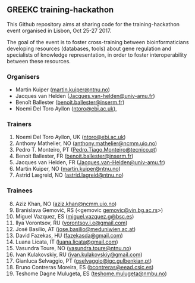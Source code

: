 ## GREEKC training-hackathon

This Github repository aims at sharing code for the training-hackathon event organised in Lisbon, Oct 25-27 2017.

The goal of the event is to foster cross-training between bioinformaticians developing resources (databases, tools) about gene regulation and specialists of knowledge representation, in order to foster interoperability between these resources. 

### Organisers

- Martin Kuiper (<martin.kuiper@ntnu.no>)
- Jacques van Helden (<Jacques.van-helden@univ-amu.fr>)
- Benoît Ballester (<benoit.ballester@inserm.fr>)
- Noemi Del Toro Ayllon (<ntoro@ebi.ac.uk>), 

### Trainers

1. Noemi Del Toro Ayllon, UK (<ntoro@ebi.ac.uk>) 
2. Anthony Mathelier, NO (<anthony.mathelier@ncmm.uio.no>) 
3. Pedro T. Monteiro, PT (<Pedro.Tiago.Monteiro@tecnico.pt>) 
4. Benoit Ballester, FR (<benoit.ballester@inserm.fr>) 
5. Jacques van Helden, FR (<Jacques.van-Helden@univ-amu.fr>) 
6. Martin Kuiper, NO (<martin.kuiper@ntnu.no>) 
7. Astrid Lægreid, NO (<astrid.lagreid@ntnu.no>) 

### Trainees

8. Aziz Khan, NO (<aziz.khan@ncmm.uio.no>) 
9. Branislava Gemović, RS (<gemovic <gemovic@vin.bg.ac.rs>>) 
10. Miguel Vazquez, ES (<miguel.vazquez.g@bsc.es>) 
11. Ilya Vorontsov, RU (<vorontsov.i.e@gmail.com>) 
12. José Basílio, AT (<jose.basilio@meduniwien.ac.at>) 
13. David Fazekas, HU (<fazekasda@gmail.com>) 
14. Luana Licata, IT (<luana.licata@gmail.com>) 
15. Vasundra Toure, NO (<vasundra.toure@ntnu.no>) 
16. Ivan Kulakovskiy, RU (<ivan.kulakovskiy@gmail.com>) 
17. Gianluca  Selvaggio, PT (<gselvaggio@igc.gulbenkian.pt>) 
18. Bruno Contreras Moreira, ES (<bcontreras@eead.csic.es>) 
19. Teshome Dagne Mulugeta, ES (<teshome.mulugeta@nmbu.no>) 
